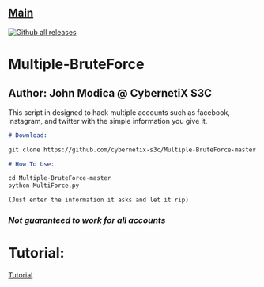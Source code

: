 ## [Main](https://CybernetiX-S3C.github.io)
[![Github all releases](https://img.shields.io/github/downloads/Naereen/StrapDown.js/total.svg)](https://GitHub.com/Naereen/StrapDown.js/releases/)

# Multiple-BruteForce
## Author: John Modica @ CybernetiX S3C

This script in designed to hack multiple accounts such as facebook, instagram, and twitter with the simple information you give it.

```markdown
# Download:

git clone https://github.com/cybernetix-s3c/Multiple-BruteForce-master

# How To Use:

cd Multiple-BruteForce-master
python MultiForce.py

(Just enter the information it asks and let it rip)
```

### _Not guaranteed to work for all accounts_

# Tutorial:
[Tutorial](https://www.youtube.com/watch?v=0YcexP_GV14)

